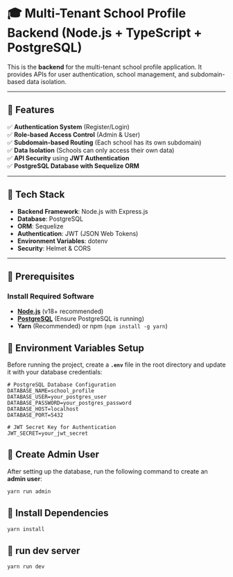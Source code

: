 # 🎓 Multi-Tenant School Profile Backend (Node.js + TypeScript + PostgreSQL)

This is the **backend** for the multi-tenant school profile application. It provides APIs for user authentication, school management, and subdomain-based data isolation.

---

## **📌 Features**
✅ **Authentication System** (Register/Login)  
✅ **Role-based Access Control** (Admin & User)  
✅ **Subdomain-based Routing** (Each school has its own subdomain)  
✅ **Data Isolation** (Schools can only access their own data)  
✅ **API Security** using **JWT Authentication**  
✅ **PostgreSQL Database with Sequelize ORM**  

---

## **📌 Tech Stack**
- **Backend Framework**: Node.js with Express.js  
- **Database**: PostgreSQL  
- **ORM**: Sequelize  
- **Authentication**: JWT (JSON Web Tokens)  
- **Environment Variables**: dotenv  
- **Security**: Helmet & CORS  

---

## **📌 Prerequisites**
### **Install Required Software**
- **[Node.js](https://nodejs.org/)** (v18+ recommended)
- **[PostgreSQL](https://www.postgresql.org/)** (Ensure PostgreSQL is running)
- **Yarn** (Recommended) or npm (`npm install -g yarn`)

## **📌 Environment Variables Setup**
Before running the project, create a **`.env`** file in the root directory and update it with your database credentials:

```env
# PostgreSQL Database Configuration
DATABASE_NAME=school_profile
DATABASE_USER=your_postgres_user
DATABASE_PASSWORD=your_postgres_password
DATABASE_HOST=localhost
DATABASE_PORT=5432

# JWT Secret Key for Authentication
JWT_SECRET=your_jwt_secret
```

## **📌 Create Admin User**
After setting up the database, run the following command to create an **admin user**:

```sh
yarn run admin
```

## **📌 Install Dependencies**

```sh
yarn install
```

## **📌 run dev server**

```sh
yarn run dev
```
